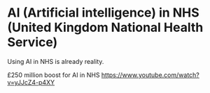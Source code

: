 # AI (Artificial intelligence) in NHS (United Kingdom National Health Service)

Using AI in NHS is already reality. 

£250 million boost for AI in NHS
https://www.youtube.com/watch?v=yJJcZ4-p4XY
